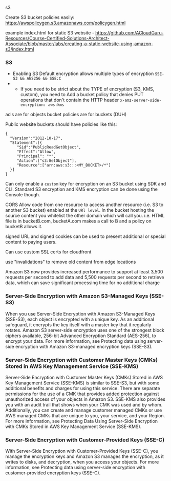 s3

Create S3 bucket policies easily: 
https://awspolicygen.s3.amazonaws.com/policygen.html

example index.html for static S3 website - https://github.com/ACloudGuru-Resources/Course-Certified-Solutions-Architect-Associate/blob/master/labs/creating-a-static-website-using-amazon-s3/index.html 

### S3 ###
- Enabling S3 Default encryption allows multiple types of encryption ```SSE-S3 && AES256 && SSE:C```
- -  If you need to be strict about the TYPE of encryption (S3, KMS, custom), you need to Add a bucket policy that denies PUT operations that don't contain the HTTP header ```x-amz-server-side-encryption: aws:kms```

acls are for objects
bucket policies are for buckets (DUH)

Public website buckets should have policies like this:
```
{
  "Version":"2012-10-17",
  "Statement":[{
     "Sid":"PublicReadGetObject",
     "Effect":"Allow",
     "Principal": "*",
     "Action":["s3:GetObject"],
     "Resource":["arn:aws:s3:::<MY_BUCKET>/*"]
  }]
}
```

Can only enable a ```custom``` key for encryption on an S3 bucket using SDK and CLI. 
Standard S3 encryption and KMS encryption can be done using the Console though.

CORS
Allow code from one resource to access another resource (i.e. S3 to another S3 bucket)
enabled at the ```URl level```. In the bucket hosting the source content you whitelist the other domain which will call you. i.e. HTML file is in bucketB.com, bucketA.com makes a call to B and a policy on bucketB allows it.

signed URL and signed cookies can be used to present additional or special content to paying users.

Can use custom SSL certs for cloudfront

use "invalidations" to remove old content from edge locations

Amazon S3 now provides increased performance to support at least 3,500 requests per second to add data and 5,500 requests per second to retrieve data, which can save significant processing time for no additional charge





### Server-Side Encryption with Amazon S3-Managed Keys (SSE-S3) ### 

When you use Server-Side Encryption with Amazon S3-Managed Keys (SSE-S3), each object is encrypted with a unique key. As an additional safeguard, it encrypts the key itself with a master key that it regularly rotates. Amazon S3 server-side encryption uses one of the strongest block ciphers available, 256-bit Advanced Encryption Standard (AES-256), to encrypt your data. For more information, see Protecting data using server-side encryption with Amazon S3-managed encryption keys (SSE-S3).

### Server-Side Encryption with Customer Master Keys (CMKs) Stored in AWS Key Management Service (SSE-KMS) ### 

Server-Side Encryption with Customer Master Keys (CMKs) Stored in AWS Key Management Service (SSE-KMS) is similar to SSE-S3, but with some additional benefits and charges for using this service. There are separate permissions for the use of a CMK that provides added protection against unauthorized access of your objects in Amazon S3. SSE-KMS also provides you with an audit trail that shows when your CMK was used and by whom. Additionally, you can create and manage customer managed CMKs or use AWS managed CMKs that are unique to you, your service, and your Region. For more information, see Protecting Data Using Server-Side Encryption with CMKs Stored in AWS Key Management Service (SSE-KMS).

### Server-Side Encryption with Customer-Provided Keys (SSE-C) ### 

With Server-Side Encryption with Customer-Provided Keys (SSE-C), you manage the encryption keys and Amazon S3 manages the encryption, as it writes to disks, and decryption, when you access your objects. For more information, see Protecting data using server-side encryption with customer-provided encryption keys (SSE-C).